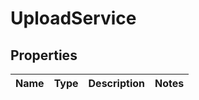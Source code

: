 # UploadService

## Properties
Name | Type | Description | Notes
------------ | ------------- | ------------- | -------------
